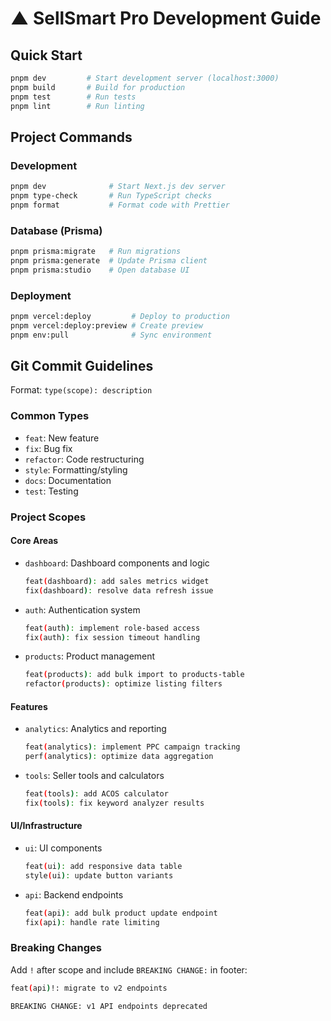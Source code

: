 # ▲ SellSmart Pro Development Guide

## Quick Start

```bash
pnpm dev         # Start development server (localhost:3000)
pnpm build       # Build for production
pnpm test        # Run tests
pnpm lint        # Run linting
```

## Project Commands

### Development
```bash
pnpm dev              # Start Next.js dev server
pnpm type-check       # Run TypeScript checks
pnpm format           # Format code with Prettier
```

### Database (Prisma)
```bash
pnpm prisma:migrate   # Run migrations
pnpm prisma:generate  # Update Prisma client
pnpm prisma:studio    # Open database UI
```

### Deployment
```bash
pnpm vercel:deploy         # Deploy to production
pnpm vercel:deploy:preview # Create preview
pnpm env:pull              # Sync environment
```

## Git Commit Guidelines

Format: `type(scope): description`

### Common Types
- `feat`: New feature
- `fix`: Bug fix
- `refactor`: Code restructuring
- `style`: Formatting/styling
- `docs`: Documentation
- `test`: Testing

### Project Scopes

#### Core Areas
- `dashboard`: Dashboard components and logic
  ```bash
  feat(dashboard): add sales metrics widget
  fix(dashboard): resolve data refresh issue
  ```

- `auth`: Authentication system
  ```bash
  feat(auth): implement role-based access
  fix(auth): fix session timeout handling
  ```

- `products`: Product management
  ```bash
  feat(products): add bulk import to products-table
  refactor(products): optimize listing filters
  ```

#### Features
- `analytics`: Analytics and reporting
  ```bash
  feat(analytics): implement PPC campaign tracking
  perf(analytics): optimize data aggregation
  ```

- `tools`: Seller tools and calculators
  ```bash
  feat(tools): add ACOS calculator
  fix(tools): fix keyword analyzer results
  ```

#### UI/Infrastructure
- `ui`: UI components
  ```bash
  feat(ui): add responsive data table
  style(ui): update button variants
  ```

- `api`: Backend endpoints
  ```bash
  feat(api): add bulk product update endpoint
  fix(api): handle rate limiting
  ```

### Breaking Changes

Add `!` after scope and include `BREAKING CHANGE:` in footer:

```bash
feat(api)!: migrate to v2 endpoints

BREAKING CHANGE: v1 API endpoints deprecated
```
